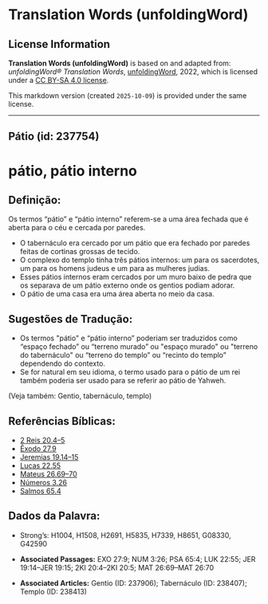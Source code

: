 # Translation Words (unfoldingWord)

## License Information

**Translation Words (unfoldingWord)** is based on and adapted from: _unfoldingWord® Translation Words_, [unfoldingWord](https://unfoldingword.org/utw), 2022, which is licensed under a [CC BY-SA 4.0 license](https://creativecommons.org/licenses/by-sa/4.0/legalcode.en).

This markdown version (created `2025-10-09`) is provided under the same license.



--------------------------------

## Pátio (id: 237754)

pátio, pátio interno
====================

Definição:
----------

Os termos “pátio” e “pátio interno” referem\-se a uma área fechada que é aberta para o céu e cercada por paredes.

* O tabernáculo era cercado por um pátio que era fechado por paredes feitas de cortinas grossas de tecido.
* O complexo do templo tinha três pátios internos: um para os sacerdotes, um para os homens judeus e um para as mulheres judias.
* Esses pátios internos eram cercados por um muro baixo de pedra que os separava de um pátio externo onde os gentios podiam adorar.
* O pátio de uma casa era uma área aberta no meio da casa.

Sugestões de Tradução:
----------------------

* Os termos "pátio" e “pátio interno” poderiam ser traduzidos como “espaço fechado” ou “terreno murado” ou "espaço murado" ou "terreno do tabernáculo" ou “terreno do templo” ou “recinto do templo” dependendo do contexto.
* Se for natural em seu idioma, o termo usado para o pátio de um rei também poderia ser usado para se referir ao pátio de Yahweh.

(Veja também: Gentio, tabernáculo, templo)

Referências Bíblicas:
---------------------

* [2 Reis 20\.4–5](https://ref.ly/2Kgs20:4-2Kgs20:5)
* [Êxodo 27\.9](https://ref.ly/Exod27:9)
* [Jeremias 19\.14–15](https://ref.ly/Jer19:14-Jer19:15)
* [Lucas 22\.55](https://ref.ly/Luke22:55)
* [Mateus 26\.69–70](https://ref.ly/Matt26:69-Matt26:70)
* [Números 3\.26](https://ref.ly/Num3:26)
* [Salmos 65\.4](https://ref.ly/Ps65:4)

Dados da Palavra:
-----------------

* Strong’s: H1004, H1508, H2691, H5835, H7339, H8651, G08330, G42590

* **Associated Passages:** EXO 27:9; NUM 3:26; PSA 65:4; LUK 22:55; JER 19:14–JER 19:15; 2KI 20:4–2KI 20:5; MAT 26:69–MAT 26:70
* **Associated Articles:** Gentio (ID: 237906); Tabernáculo (ID: 238407); Templo (ID: 238413)

